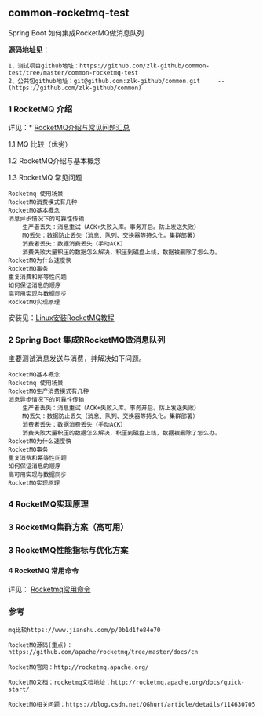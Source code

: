 ##  common-rocketmq-test

Spring Boot 如何集成RocketMQ做消息队列

**源码地址见**：

    1、测试项目github地址：https://github.com/zlk-github/common-test/tree/master/common-rocketmq-test
    2、公共包github地址：git@github.com:zlk-github/common.git     --(https://github.com/zlk-github/common)

### 1 RocketMQ 介绍

详见：* [RocketMQ介绍与常见问题汇总](https://github.com/zlk-github/common-test/blob/master/common-rocketmq-test/README-INTRODUCE.md#Rocketmq介绍与常见问题汇总)

1.1 MQ 比较（优劣）

1.2 RocketMQ介绍与基本概念

1.3 RocketMQ 常见问题

    Rocketmq 使用场景
    RocketMQ消费模式有几种
    RocketMQ基本概念
    消息异步情况下的可靠性传输
        生产者丢失：消息重试（ACK+失败入库。事务开启。防止发送失败）
        MQ丢失：数据防止丢失（消息、队列、交换器等持久化。集群部署）
        消费者丢失：数据消费丢失（手动ACK）
        消费失败大量积压的数据怎么解决，积压到磁盘上线，数据被删除了怎么办。
    RocketMQ为什么速度快
    RocketMQ事务
    重复消费和幂等性问题
    如何保证消息的顺序
    高可用实现与数据同步
    RocketMQ实现原理

安装见：[Linux安装RocketMQ教程](https://github.com/zlk-github/common-test/blob/master/common-rocketmq-test/README-INIT.md#Linux安装Rocketmq教程)


### 2 Spring Boot 集成RRocketMQ做消息队列

主要测试消息发送与消费，并解决如下问题。
  
    RocketMQ基本概念
    Rocketmq 使用场景
    RocketMQ生产消费模式有几种
    消息异步情况下的可靠性传输
        生产者丢失：消息重试（ACK+失败入库。事务开启。防止发送失败）
        MQ丢失：数据防止丢失（消息、队列、交换器等持久化。集群部署）
        消费者丢失：数据消费丢失（手动ACK）
        消费失败大量积压的数据怎么解决，积压到磁盘上线，数据被删除了怎么办。
    RocketMQ为什么速度快
    RocketMQ事务
    重复消费和幂等性问题
    如何保证消息的顺序
    高可用实现与数据同步
    RocketMQ实现原理

### 4 RocketMQ实现原理

### 3 RocketMQ集群方案（高可用）

### 3 RocketMQ性能指标与优化方案

#### 4 RocketMQ 常用命令

详见： [Rocketmq常用命令](https://github.com/zlk-github/common-test/blob/master/common-rocketmq-test/README-COMMAND.md#Rocketmq常用命令)


### 参考

    mq比较https://www.jianshu.com/p/0b1d1fe84e70

    RocketMQ源码(重点)：https://github.com/apache/rocketmq/tree/master/docs/cn
 
    RocketMQ官网：http://rocketmq.apache.org/
    
    RocketMQ文档：rocketmq文档地址：http://rocketmq.apache.org/docs/quick-start/

    RocketMQ相关问题：https://blog.csdn.net/QGhurt/article/details/114630705
